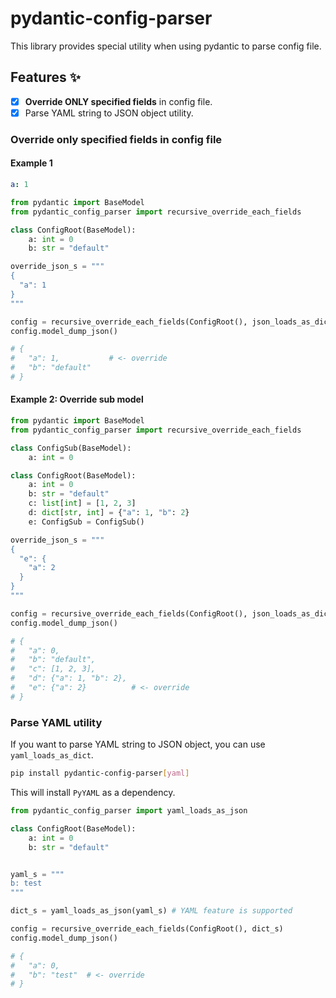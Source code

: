 # pydantic-config-parser

This library provides special utility when using pydantic to parse config file.

## Features ✨

- [x] **Override ONLY specified fields** in config file.
- [x] Parse YAML string to JSON object utility.

### Override only specified fields in config file

#### Example 1

```yaml
a: 1
```

```python
from pydantic import BaseModel
from pydantic_config_parser import recursive_override_each_fields

class ConfigRoot(BaseModel):
    a: int = 0
    b: str = "default"

override_json_s = """
{
  "a": 1
}
"""

config = recursive_override_each_fields(ConfigRoot(), json_loads_as_dict(override_json_s))
config.model_dump_json()

# {
#   "a": 1,           # <- override
#   "b": "default"
# }
```

#### Example 2: Override sub model

```python
from pydantic import BaseModel
from pydantic_config_parser import recursive_override_each_fields

class ConfigSub(BaseModel):
    a: int = 0

class ConfigRoot(BaseModel):
    a: int = 0
    b: str = "default"
    c: list[int] = [1, 2, 3]
    d: dict[str, int] = {"a": 1, "b": 2}
    e: ConfigSub = ConfigSub()

override_json_s = """
{
  "e": {
    "a": 2
  }
}
"""

config = recursive_override_each_fields(ConfigRoot(), json_loads_as_dict(override_json_s))
config.model_dump_json()

# {
#   "a": 0,
#   "b": "default",
#   "c": [1, 2, 3],
#   "d": {"a": 1, "b": 2},
#   "e": {"a": 2}          # <- override
# }
```

### Parse YAML utility

If you want to parse YAML string to JSON object, you can use `yaml_loads_as_dict`.

```sh
pip install pydantic-config-parser[yaml]
```

This will install `PyYAML` as a dependency.

```python
from pydantic_config_parser import yaml_loads_as_json

class ConfigRoot(BaseModel):
    a: int = 0
    b: str = "default"


yaml_s = """
b: test
"""

dict_s = yaml_loads_as_json(yaml_s) # YAML feature is supported

config = recursive_override_each_fields(ConfigRoot(), dict_s)
config.model_dump_json()

# {
#   "a": 0,
#   "b": "test"  # <- override
# }
```
